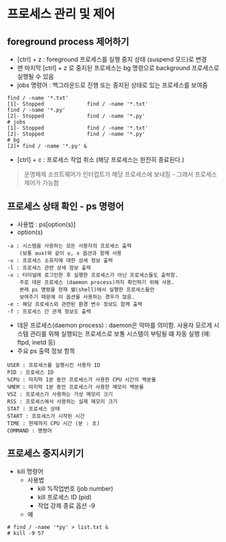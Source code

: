 # 프로세스 관리 및 제어
## foreground process 제어하기
- [ctrl] + z : foreground 프로세스를 실행 중지 상태 (suspend 모드)로 변경
- 맨 마지막 [ctrl] + z 로 중지된 프로세스는 bg 명령으로 background 프로세스로 실행될 수 있음
- jobs 명령어 : 백그라운드로 진행 또는 중지된 상태로 있는 프로세스를 보여줌
```shell
find / -name '*.txt'
[1]- Stopped              find / -name '*.txt'
find / -name '*.py'
[2]- Stopped              find / -name '*.py'
# jobs
[1]- Stopped              find / -name '*.txt'
[2]- Stopped              find / -name '*.py'
# bg
[2]+ find / -name '*.py' &
```
- [ctrl] + c : 프로세스 작업 취소 (해당 프로세스는 완전히 종료된다.)
> 운영체제 소프트웨어가 인터럽트가 해당 프로세스에 보내짐 - 그래서 프로세스 제어가 가능함

## 프로세스 상태 확인 - ps 명령어
- 사용법 : ps[option(s)]
- option(s)
```text
-a : 시스템을 사용하는 모든 사용자의 프로세스 출력
    (보통 aux)와 같이 u, x 옵션과 함께 사용
-u : 프로세스 소유자에 대한 상세 정보 출력
-l : 프로세스 관련 상세 정보 출력
-x : 터미널에 로그인한 후 실행한 프로세스가 아닌 프로세스들도 출력함.
    주로 데몬 프로세스 (daemon process)까지 확인하기 위해 사용.
    본래 ps 명령을 현재 쉘(shell)에서 실행한 프로세스들만 
    보여주기 때문에 이 옵션을 사용하는 경우가 많음.
-e : 해당 프로세스외 관련된 환경 변수 정보도 함께 출력
-f : 프로세스 간 관계 정보도 출력
```
- 데몬 프로세스(daemon process) : daemon은 악마를 의미함. 사용자 모르게 시스템 관리를 위해
    실행되는 프로세스로 보통 시스템이 부팅될 떄 자동 실행 (예: ftpd, inetd 등)
- 주요 ps 출력 정보 항목
```text
USER : 프로세스를 실행시킨 사용자 ID
PID : 프로세스 ID
%CPU : 마지막 1분 동안 프로세스가 사용한 CPU 시간의 백분율
%MEM : 마지막 1분 동안 프로세스가 사용한 메모리 백분율
VSZ : 프로세스가 사용하는 가상 메모리 크기
RSS : 프로세스에서 사용하는 실제 메모리 크기
STAT : 프로세스 상태
START : 프로세스가 시작된 시간
TIME : 현재까지 CPU 시간 (분 : 초)
COMMAND : 명령어
```

## 프로세스 중지시키기
- kill 명령어
    - 사용법
        - kill %작업번호 (job number)
        - kill 프로세스 ID (pid)
        - 작업 강제 종료 옵션 -9
    - 예
```text
# find / -name '*py' > list.txt &
# kill -9 57
```